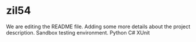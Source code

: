 # zil54
We are  editing the README file. Adding some more details about the project description.
Sandbox testing environment.
Python
C#
XUnit
